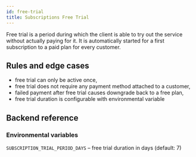```yaml
---
id: free-trial
title: Subscriptions Free Trial
---
```


Free trial is a period during which the client is able to try out 
the service without actually paying for it. It is automatically
started for a first subscription to a paid plan for every customer.

## Rules and edge cases

- free trial can only be active once,
- free trial does not require any payment method attached to a customer,
- failed payment after free trial causes downgrade back to a free plan,
- free trial duration is configurable with environmental variable


## Backend reference

### Environmental variables

`SUBSCRIPTION_TRIAL_PERIOD_DAYS` – free trial duration in days (default: 7)
